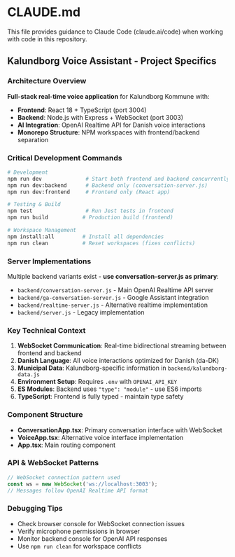 # CLAUDE.md

This file provides guidance to Claude Code (claude.ai/code) when working with code in this repository.

## Kalundborg Voice Assistant - Project Specifics

### Architecture Overview
**Full-stack real-time voice application** for Kalundborg Kommune with:
- **Frontend**: React 18 + TypeScript (port 3004)
- **Backend**: Node.js with Express + WebSocket (port 3003)
- **AI Integration**: OpenAI Realtime API for Danish voice interactions
- **Monorepo Structure**: NPM workspaces with frontend/backend separation

### Critical Development Commands
```bash
# Development
npm run dev              # Start both frontend and backend concurrently
npm run dev:backend      # Backend only (conversation-server.js)
npm run dev:frontend     # Frontend only (React app)

# Testing & Build
npm test                 # Run Jest tests in frontend
npm run build           # Production build (frontend)

# Workspace Management
npm install:all         # Install all dependencies
npm run clean           # Reset workspaces (fixes conflicts)
```

### Server Implementations
Multiple backend variants exist - **use conversation-server.js as primary**:
- `backend/conversation-server.js` - Main OpenAI Realtime API server
- `backend/ga-conversation-server.js` - Google Assistant integration
- `backend/realtime-server.js` - Alternative realtime implementation
- `backend/server.js` - Legacy implementation

### Key Technical Context
1. **WebSocket Communication**: Real-time bidirectional streaming between frontend and backend
2. **Danish Language**: All voice interactions optimized for Danish (da-DK)
3. **Municipal Data**: Kalundborg-specific information in `backend/kalundborg-data.js`
4. **Environment Setup**: Requires `.env` with `OPENAI_API_KEY`
5. **ES Modules**: Backend uses `"type": "module"` - use ES6 imports
6. **TypeScript**: Frontend is fully typed - maintain type safety

### Component Structure
- **ConversationApp.tsx**: Primary conversation interface with WebSocket
- **VoiceApp.tsx**: Alternative voice interface implementation
- **App.tsx**: Main routing component

### API & WebSocket Patterns
```javascript
// WebSocket connection pattern used
const ws = new WebSocket('ws://localhost:3003');
// Messages follow OpenAI Realtime API format
```

### Debugging Tips
- Check browser console for WebSocket connection issues
- Verify microphone permissions in browser
- Monitor backend console for OpenAI API responses
- Use `npm run clean` for workspace conflicts